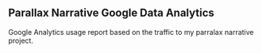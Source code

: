 ## Parallax Narrative Google Data Analytics 
Google Analytics usage report based on the traffic to my parralax narrative project.
